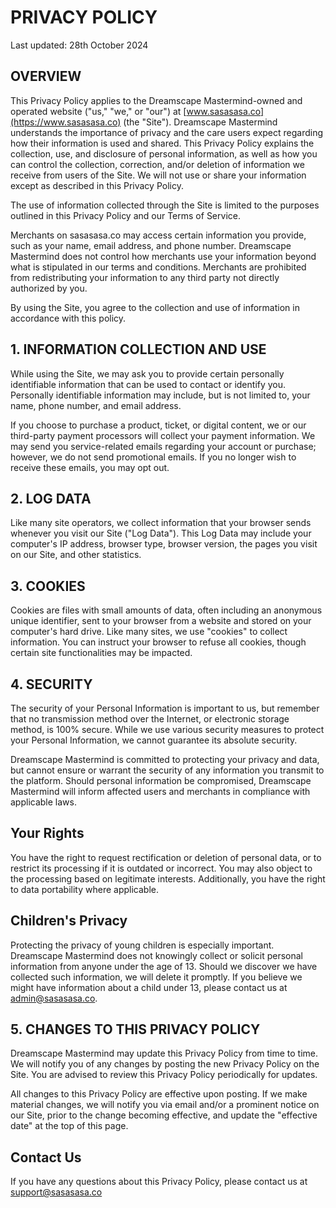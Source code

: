 # PRIVACY POLICY

Last updated: 28th October 2024

## OVERVIEW

This Privacy Policy applies to the Dreamscape Mastermind-owned and operated website ("us," "we," or "our") at [www.sasasasa.co](https://www.sasasasa.co) (the "Site"). Dreamscape Mastermind understands the importance of privacy and the care users expect regarding how their information is used and shared. This Privacy Policy explains the collection, use, and disclosure of personal information, as well as how you can control the collection, correction, and/or deletion of information we receive from users of the Site. We will not use or share your information except as described in this Privacy Policy.

The use of information collected through the Site is limited to the purposes outlined in this Privacy Policy and our Terms of Service.

Merchants on sasasasa.co may access certain information you provide, such as your name, email address, and phone number. Dreamscape Mastermind does not control how merchants use your information beyond what is stipulated in our terms and conditions. Merchants are prohibited from redistributing your information to any third party not directly authorized by you.

By using the Site, you agree to the collection and use of information in accordance with this policy.

## 1. INFORMATION COLLECTION AND USE

While using the Site, we may ask you to provide certain personally identifiable information that can be used to contact or identify you. Personally identifiable information may include, but is not limited to, your name, phone number, and email address.

If you choose to purchase a product, ticket, or digital content, we or our third-party payment processors will collect your payment information. We may send you service-related emails regarding your account or purchase; however, we do not send promotional emails. If you no longer wish to receive these emails, you may opt out.

## 2. LOG DATA

Like many site operators, we collect information that your browser sends whenever you visit our Site ("Log Data"). This Log Data may include your computer's IP address, browser type, browser version, the pages you visit on our Site, and other statistics.

## 3. COOKIES

Cookies are files with small amounts of data, often including an anonymous unique identifier, sent to your browser from a website and stored on your computer's hard drive. Like many sites, we use "cookies" to collect information. You can instruct your browser to refuse all cookies, though certain site functionalities may be impacted.

## 4. SECURITY

The security of your Personal Information is important to us, but remember that no transmission method over the Internet, or electronic storage method, is 100% secure. While we use various security measures to protect your Personal Information, we cannot guarantee its absolute security.

Dreamscape Mastermind is committed to protecting your privacy and data, but cannot ensure or warrant the security of any information you transmit to the platform. Should personal information be compromised, Dreamscape Mastermind will inform affected users and merchants in compliance with applicable laws.

## Your Rights

You have the right to request rectification or deletion of personal data, or to restrict its processing if it is outdated or incorrect. You may also object to the processing based on legitimate interests. Additionally, you have the right to data portability where applicable.

## Children's Privacy

Protecting the privacy of young children is especially important. Dreamscape Mastermind does not knowingly collect or solicit personal information from anyone under the age of 13. Should we discover we have collected such information, we will delete it promptly. If you believe we might have information about a child under 13, please contact us at [admin@sasasasa.co](mailto:admin@sasasasa.co).

## 5. CHANGES TO THIS PRIVACY POLICY

Dreamscape Mastermind may update this Privacy Policy from time to time. We will notify you of any changes by posting the new Privacy Policy on the Site. You are advised to review this Privacy Policy periodically for updates.

All changes to this Privacy Policy are effective upon posting. If we make material changes, we will notify you via email and/or a prominent notice on our Site, prior to the change becoming effective, and update the "effective date" at the top of this page.

## Contact Us

If you have any questions about this Privacy Policy, please contact us at [support@sasasasa.co](mailto:support@sasasasa.co)

